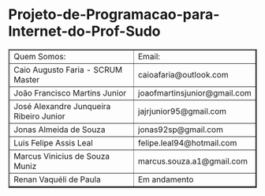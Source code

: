 # Projeto-de-Programacao-para-Internet-do-Prof-Sudo

<!DOCTYPE html>
<!--
To change this license header, choose License Headers in Project Properties.
To change this template file, choose Tools | Templates
and open the template in the editor.
-->
<html>
    <head>
        <title>TODO supply a title</title>
        <meta charset="UTF-8">
        <meta name="viewport" content="width=device-width, initial-scale=1.0">
    </head>
    <body>
        <table border="2">
            <tr>
                <td>Quem Somos:</td><td>Email:</td>
            </tr>
            <tr>
                <td>Caio Augusto Faria - SCRUM Master</td><td>caioafaria@outlook.com</td>
            </tr>
            <tr>
                <td>João Francisco Martins Junior</td><td>joaofmartinsjunior@gmail.com</td>
            </tr>
            <tr>
                <td>José Alexandre Junqueira Ribeiro Junior</td><td>jajrjunior95@gmail.com</td>
            </tr>
            <tr>
                <td>Jonas Almeida de Souza</td><td>jonas92sp@gmail.com</td>
            </tr>
            <tr>
                <td>Luis Felipe Assis Leal</td><td>felipe.leal94@hotmail.com</td>
            </tr>
            <tr>
                <td>Marcus Vinicius de Souza Muniz</td><td>marcus.souza.a1@gmail.com</td>
            </tr>
            <tr>
                <td>Renan Vaquéli de Paula</td><td>Em andamento</td>
            </tr>
        </table> 
    </body>
</html>


